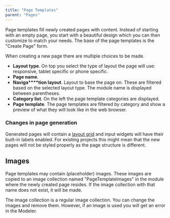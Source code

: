 ```yaml
---
title: "Page Templates"
parent: "Pages"
---
```



Page templates fill newly created pages with content. Instead of starting with an empty page, you start with a beautiful design which you can then customize to match your needs. The base of the page templates is the "Create Page" form.

When creating a new page there are multiple choices to be made.

*   **Layout type**. On top you select the type of layout the page will use: responsive, tablet specific or phone specific.
*   **Page name**.
*   **Naviga****tion layout**. Layout to base the page on. These are filtered based on the selected layout type. The module name is displayed between parentheses.
*   **Category list**. On the left the page template categories are displayed.
*   **Page template**. The page templates are filtered by category and show a preview of what they will look like in the web browser.

### Changes in page generation

Generated pages will contain a [layout grid](Layout+grid) and input widgets will have their built-in labels enabled. For existing projects this might mean that the new pages will not be styled properly as the page structure is different.

## Images

Page templates may contain (placeholder) images. These images are copied to an image collection named "PageTemplateImages" in the module where the newly created page resides. If the image collection with that name does not exist, it will be made.

The image collection is a regular image collection. You can change the images and remove them. However, if an image is used you will get an error in the Modeler.
